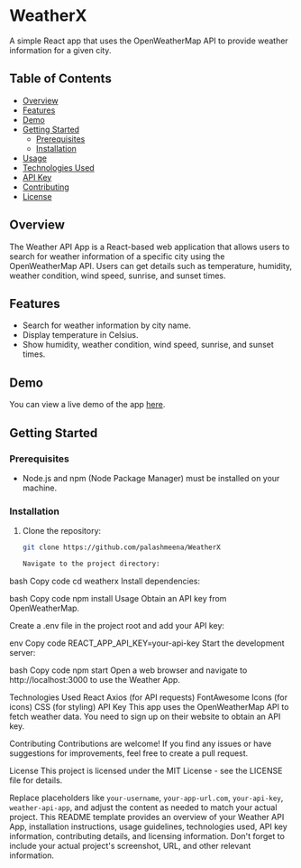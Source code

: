 # WeatherX

A simple React app that uses the OpenWeatherMap API to provide weather information for a given city.

## Table of Contents

- [Overview](#overview)
- [Features](#features)
- [Demo](#demo)
- [Getting Started](#getting-started)
  - [Prerequisites](#prerequisites)
  - [Installation](#installation)
- [Usage](#usage)
- [Technologies Used](#technologies-used)
- [API Key](#api-key)
- [Contributing](#contributing)
- [License](#license)

## Overview

The Weather API App is a React-based web application that allows users to search for weather information of a specific city using the OpenWeatherMap API. Users can get details such as temperature, humidity, weather condition, wind speed, sunrise, and sunset times.

## Features

- Search for weather information by city name.
- Display temperature in Celsius.
- Show humidity, weather condition, wind speed, sunrise, and sunset times.

## Demo

You can view a live demo of the app [here](https://your-app-url.com).

## Getting Started

### Prerequisites

- Node.js and npm (Node Package Manager) must be installed on your machine.

### Installation

1. Clone the repository:
   ```bash
   git clone https://github.com/palashmeena/WeatherX

   Navigate to the project directory:

bash
Copy code
cd weatherx
Install dependencies:

bash
Copy code
npm install
Usage
Obtain an API key from OpenWeatherMap.

Create a .env file in the project root and add your API key:

env
Copy code
REACT_APP_API_KEY=your-api-key
Start the development server:

bash
Copy code
npm start
Open a web browser and navigate to http://localhost:3000 to use the Weather App.

Technologies Used
React
Axios (for API requests)
FontAwesome Icons (for icons)
CSS (for styling)
API Key
This app uses the OpenWeatherMap API to fetch weather data. You need to sign up on their website to obtain an API key.

Contributing
Contributions are welcome! If you find any issues or have suggestions for improvements, feel free to create a pull request.

License
This project is licensed under the MIT License - see the LICENSE file for details.


Replace placeholders like `your-username`, `your-app-url.com`, `your-api-key`, `weather-api-app`, and adjust the content as needed to match your actual project. This README template provides an overview of your Weather API App, installation instructions, usage guidelines, technologies used, API key information, contributing details, and licensing information. Don't forget to include your actual project's screenshot, URL, and other relevant information.

